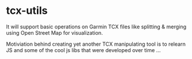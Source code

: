 tcx-utils
=========
It will support basic operations on Garmin TCX files like splitting & merging using Open Street Map for visualization. 

Motiviation behind creating yet another TCX manipulating tool is to relearn JS and some of the cool js libs that were developed over time ... 

